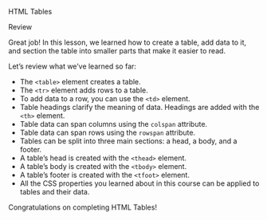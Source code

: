 HTML Tables

Review

Great job! In this lesson, we learned how to create a table, add data to it, and section the table into smaller parts that make it easier to read.

Let’s review what we’ve learned so far:

*   The `<table>` element creates a table.
*   The `<tr>` element adds rows to a table.
*   To add data to a row, you can use the `<td>` element.
*   Table headings clarify the meaning of data. Headings are added with the `<th>` element.
*   Table data can span columns using the `colspan` attribute.
*   Table data can span rows using the `rowspan` attribute.
*   Tables can be split into three main sections: a head, a body, and a footer.
*   A table’s head is created with the `<thead>` element.
*   A table’s body is created with the `<tbody>` element.
*   A table’s footer is created with the `<tfoot>` element.
*   All the CSS properties you learned about in this course can be applied to tables and their data.

Congratulations on completing HTML Tables!